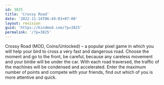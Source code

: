 ```yaml
---
id: 3825
title: 'Crossy Road'
date: '2022-11-24T06:49:03+07:00'
layout: revision
guid: 'https://kindmod.com/?p=3825'
permalink: '/?p=3825'
---
```


Crossy Road (MOD, Coins/Unlocked) – a popular pixel game in which you will help your bird to cross a very fast and dangerous road. Choose the moment and go to the front, be careful, because any careless movement and your birdie will be under the car. With each road traversed, the traffic of the machines will be condensed and accelerated. Enter the maximum number of points and compete with your friends, find out which of you is more attentive and quick.
